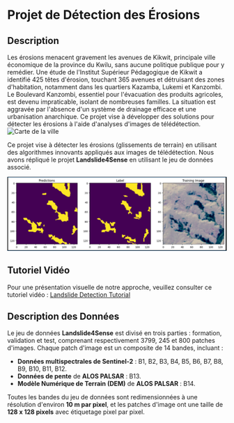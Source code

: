 # Projet de Détection des Érosions

## Description
Les érosions menacent gravement les avenues de Kikwit, principale ville économique de la province du Kwilu, sans aucune politique publique pour y remédier. Une étude de l'Institut Supérieur Pédagogique de Kikwit a identifié 425 têtes d'érosion, touchant 365 avenues et détruisant des zones d'habitation, notamment dans les quartiers Kazamba, Lukemi et Kanzombi. Le Boulevard Kanzombi, essentiel pour l'évacuation des produits agricoles, est devenu impraticable, isolant de nombreuses familles. La situation est aggravée par l'absence d'un système de drainage efficace et une urbanisation anarchique. 
Ce projet vise à développer des solutions pour détecter les érosions à l'aide d'analyses d'images de télédétection.
![Carte de la ville](kiwit.png "Carte de kikwit")

Ce projet vise à détecter les érosions (glissements de terrain) en utilisant des algorithmes innovants appliqués aux images de télédétection. Nous avons répliqué le projet **Landslide4Sense** en utilisant le jeu de données associé.

![Carte de la ville](kikwit_1.png)
## Tutoriel Vidéo

Pour une présentation visuelle de notre approche, veuillez consulter ce tutoriel vidéo : [Landslide Detection Tutorial](https://youtu.be/1kl5RNPkz-g)

## Description des Données

Le jeu de données **Landslide4Sense** est divisé en trois parties : formation, validation et test, comprenant respectivement 3799, 245 et 800 patches d'images. Chaque patch d'image est un composite de 14 bandes, incluant :

- **Données multispectrales de Sentinel-2** : B1, B2, B3, B4, B5, B6, B7, B8, B9, B10, B11, B12.
- **Données de pente** de **ALOS PALSAR** : B13.
- **Modèle Numérique de Terrain (DEM)** de **ALOS PALSAR** : B14.

Toutes les bandes du jeu de données sont redimensionnées à une résolution d'environ **10 m par pixel**, et les patches d'image ont une taille de **128 x 128 pixels** avec étiquetage pixel par pixel.

